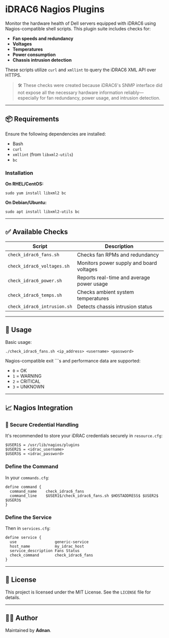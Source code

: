 # iDRAC6 Nagios Plugins

Monitor the hardware health of Dell servers equipped with iDRAC6 using Nagios-compatible shell scripts. This plugin suite includes checks for:

- **Fan speeds and redundancy**
- **Voltages**
- **Temperatures**
- **Power consumption**
- **Chassis intrusion detection**

These scripts utilize `curl` and `xmllint` to query the iDRAC6 XML API over HTTPS.

> 🛠️ These checks were created because iDRAC6's SNMP interface did not expose all the necessary hardware information reliably—especially for fan redundancy, power usage, and intrusion detection.

---

## 📦 Requirements

Ensure the following dependencies are installed:

- Bash
- `curl`
- `xmllint` (from `libxml2-utils`)
- `bc`

### Installation

**On RHEL/CentOS:**
```
sudo yum install libxml2 bc
```

**On Debian/Ubuntu:**
```
sudo apt install libxml2-utils bc
```

---

## ✅ Available Checks

| Script                      | Description                                  |
|----------------------------|----------------------------------------------|
| `check_idrac6_fans.sh`     | Checks fan RPMs and redundancy               |
| `check_idrac6_voltages.sh` | Monitors power supply and board voltages     |
| `check_idrac6_power.sh`    | Reports real-time and average power usage    |
| `check_idrac6_temps.sh`    | Checks ambient system temperatures           |
| `check_idrac6_intrusion.sh`| Detects chassis intrusion status             |

---

## 🧪 Usage

Basic usage:

```
./check_idrac6_fans.sh <ip_address> <username> <password>
```

Nagios-compatible exit ```s and performance data are supported:

- `0` = OK  
- `1` = WARNING  
- `2` = CRITICAL  
- `3` = UNKNOWN  

---

## 📈 Nagios Integration

### 🔐 Secure Credential Handling

It's recommended to store your iDRAC credentials securely in `resource.cfg`:

```
$USER1$ = /usr/lib/nagios/plugins
$USER2$ = <idrac_username>
$USER3$ = <idrac_password>
```

### Define the Command

In your `commands.cfg`:

```
define command {
  command_name    check_idrac6_fans
  command_line    $USER1$/check_idrac6_fans.sh $HOSTADDRESS$ $USER2$ $USER3$
}
```

### Define the Service

Then in `services.cfg`:

```
define service {
  use                 generic-service
  host_name           my_idrac_host
  service_description Fans Status
  check_command       check_idrac6_fans
}
```

---

## 📄 License

This project is licensed under the MIT License. See the `LICENSE` file for details.

---

## 👨‍💻 Author

Maintained by **Adnan**.
